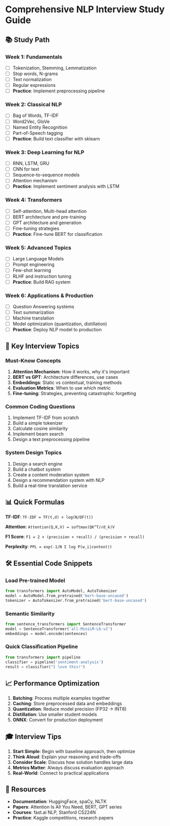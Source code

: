 # Comprehensive NLP Interview Study Guide

## 📚 Study Path

### Week 1: Fundamentals
- [ ] Tokenization, Stemming, Lemmatization
- [ ] Stop words, N-grams
- [ ] Text normalization
- [ ] Regular expressions
- [ ] **Practice**: Implement preprocessing pipeline

### Week 2: Classical NLP
- [ ] Bag of Words, TF-IDF
- [ ] Word2Vec, GloVe
- [ ] Named Entity Recognition
- [ ] Part-of-Speech tagging
- [ ] **Practice**: Build text classifier with sklearn

### Week 3: Deep Learning for NLP
- [ ] RNN, LSTM, GRU
- [ ] CNN for text
- [ ] Sequence-to-sequence models
- [ ] Attention mechanism
- [ ] **Practice**: Implement sentiment analysis with LSTM

### Week 4: Transformers
- [ ] Self-attention, Multi-head attention
- [ ] BERT architecture and pre-training
- [ ] GPT architecture and generation
- [ ] Fine-tuning strategies
- [ ] **Practice**: Fine-tune BERT for classification

### Week 5: Advanced Topics
- [ ] Large Language Models
- [ ] Prompt engineering
- [ ] Few-shot learning
- [ ] RLHF and instruction tuning
- [ ] **Practice**: Build RAG system

### Week 6: Applications & Production
- [ ] Question Answering systems
- [ ] Text summarization
- [ ] Machine translation
- [ ] Model optimization (quantization, distillation)
- [ ] **Practice**: Deploy NLP model to production

## 🎯 Key Interview Topics

### Must-Know Concepts
1. **Attention Mechanism**: How it works, why it's important
2. **BERT vs GPT**: Architecture differences, use cases
3. **Embeddings**: Static vs contextual, training methods
4. **Evaluation Metrics**: When to use which metric
5. **Fine-tuning**: Strategies, preventing catastrophic forgetting

### Common Coding Questions
1. Implement TF-IDF from scratch
2. Build a simple tokenizer
3. Calculate cosine similarity
4. Implement beam search
5. Design a text preprocessing pipeline

### System Design Topics
1. Design a search engine
2. Build a chatbot system
3. Create a content moderation system
4. Design a recommendation system with NLP
5. Build a real-time translation service

## 📊 Quick Formulas

**TF-IDF**: `TF-IDF = TF(t,d) × log(N/DF(t))`

**Attention**: `Attention(Q,K,V) = softmax(QK^T/√d_k)V`

**F1 Score**: `F1 = 2 × (precision × recall) / (precision + recall)`

**Perplexity**: `PPL = exp(-1/N Σ log P(w_i|context))`

## 🛠️ Essential Code Snippets

### Load Pre-trained Model
```python
from transformers import AutoModel, AutoTokenizer
model = AutoModel.from_pretrained('bert-base-uncased')
tokenizer = AutoTokenizer.from_pretrained('bert-base-uncased')
```

### Semantic Similarity
```python
from sentence_transformers import SentenceTransformer
model = SentenceTransformer('all-MiniLM-L6-v2')
embeddings = model.encode(sentences)
```

### Quick Classification Pipeline
```python
from transformers import pipeline
classifier = pipeline('sentiment-analysis')
result = classifier("I love this!")
```

## 📈 Performance Optimization

1. **Batching**: Process multiple examples together
2. **Caching**: Store preprocessed data and embeddings
3. **Quantization**: Reduce model precision (FP32 → INT8)
4. **Distillation**: Use smaller student models
5. **ONNX**: Convert for production deployment

## 🎓 Interview Tips

1. **Start Simple**: Begin with baseline approach, then optimize
2. **Think Aloud**: Explain your reasoning and trade-offs
3. **Consider Scale**: Discuss how solution handles large data
4. **Metrics Matter**: Always discuss evaluation approach
5. **Real-World**: Connect to practical applications

## 📖 Resources

- **Documentation**: HuggingFace, spaCy, NLTK
- **Papers**: Attention Is All You Need, BERT, GPT series
- **Courses**: fast.ai NLP, Stanford CS224N
- **Practice**: Kaggle competitions, research papers
